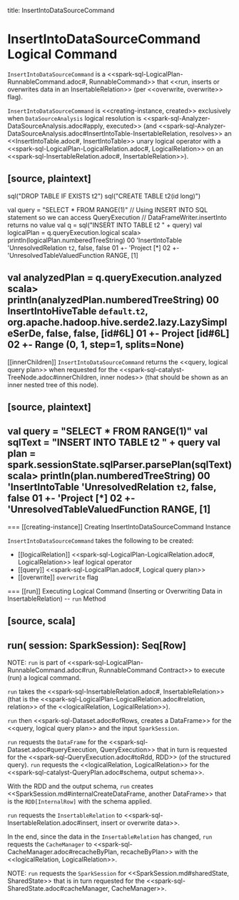 title: InsertIntoDataSourceCommand

# InsertIntoDataSourceCommand Logical Command

`InsertIntoDataSourceCommand` is a <<spark-sql-LogicalPlan-RunnableCommand.adoc#, RunnableCommand>> that <<run, inserts or overwrites data in an InsertableRelation>> (per <<overwrite, overwrite>> flag).

`InsertIntoDataSourceCommand` is <<creating-instance, created>> exclusively when `DataSourceAnalysis` logical resolution is <<spark-sql-Analyzer-DataSourceAnalysis.adoc#apply, executed>> (and <<spark-sql-Analyzer-DataSourceAnalysis.adoc#InsertIntoTable-InsertableRelation, resolves>> an <<InsertIntoTable.adoc#, InsertIntoTable>> unary logical operator with a <<spark-sql-LogicalPlan-LogicalRelation.adoc#, LogicalRelation>> on an <<spark-sql-InsertableRelation.adoc#, InsertableRelation>>).

[source, plaintext]
----
sql("DROP TABLE IF EXISTS t2")
sql("CREATE TABLE t2(id long)")

val query = "SELECT * FROM RANGE(1)"
// Using INSERT INTO SQL statement so we can access QueryExecution
// DataFrameWriter.insertInto returns no value
val q = sql("INSERT INTO TABLE t2 " + query)
val logicalPlan = q.queryExecution.logical
scala> println(logicalPlan.numberedTreeString)
00 'InsertIntoTable 'UnresolvedRelation `t2`, false, false
01 +- 'Project [*]
02    +- 'UnresolvedTableValuedFunction RANGE, [1]

val analyzedPlan = q.queryExecution.analyzed
scala> println(analyzedPlan.numberedTreeString)
00 InsertIntoHiveTable `default`.`t2`, org.apache.hadoop.hive.serde2.lazy.LazySimpleSerDe, false, false, [id#6L]
01 +- Project [id#6L]
02    +- Range (0, 1, step=1, splits=None)
----

[[innerChildren]]
`InsertIntoDataSourceCommand` returns the <<query, logical query plan>> when requested for the <<spark-sql-catalyst-TreeNode.adoc#innerChildren, inner nodes>> (that should be shown as an inner nested tree of this node).

[source, plaintext]
----
val query = "SELECT * FROM RANGE(1)"
val sqlText = "INSERT INTO TABLE t2 " + query
val plan = spark.sessionState.sqlParser.parsePlan(sqlText)
scala> println(plan.numberedTreeString)
00 'InsertIntoTable 'UnresolvedRelation `t2`, false, false
01 +- 'Project [*]
02    +- 'UnresolvedTableValuedFunction RANGE, [1]
----

=== [[creating-instance]] Creating InsertIntoDataSourceCommand Instance

`InsertIntoDataSourceCommand` takes the following to be created:

* [[logicalRelation]] <<spark-sql-LogicalPlan-LogicalRelation.adoc#, LogicalRelation>> leaf logical operator
* [[query]] <<spark-sql-LogicalPlan.adoc#, Logical query plan>>
* [[overwrite]] `overwrite` flag

=== [[run]] Executing Logical Command (Inserting or Overwriting Data in InsertableRelation) -- `run` Method

[source, scala]
----
run(
  session: SparkSession): Seq[Row]
----

NOTE: `run` is part of <<spark-sql-LogicalPlan-RunnableCommand.adoc#run, RunnableCommand Contract>> to execute (run) a logical command.

`run` takes the <<spark-sql-InsertableRelation.adoc#, InsertableRelation>> (that is the <<spark-sql-LogicalPlan-LogicalRelation.adoc#relation, relation>> of the <<logicalRelation, LogicalRelation>>).

`run` then <<spark-sql-Dataset.adoc#ofRows, creates a DataFrame>> for the <<query, logical query plan>> and the input `SparkSession`.

`run` requests the `DataFrame` for the <<spark-sql-Dataset.adoc#queryExecution, QueryExecution>> that in turn is requested for the <<spark-sql-QueryExecution.adoc#toRdd, RDD>> (of the structured query). `run` requests the <<logicalRelation, LogicalRelation>> for the <<spark-sql-catalyst-QueryPlan.adoc#schema, output schema>>.

With the RDD and the output schema, `run` creates <<SparkSession.md#internalCreateDataFrame, another DataFrame>> that is the `RDD[InternalRow]` with the schema applied.

`run` requests the `InsertableRelation` to <<spark-sql-InsertableRelation.adoc#insert, insert or overwrite data>>.

In the end, since the data in the `InsertableRelation` has changed, `run` requests the `CacheManager` to <<spark-sql-CacheManager.adoc#recacheByPlan, recacheByPlan>> with the <<logicalRelation, LogicalRelation>>.

NOTE: `run` requests the `SparkSession` for <<SparkSession.md#sharedState, SharedState>> that is in turn requested for the <<spark-sql-SharedState.adoc#cacheManager, CacheManager>>.
